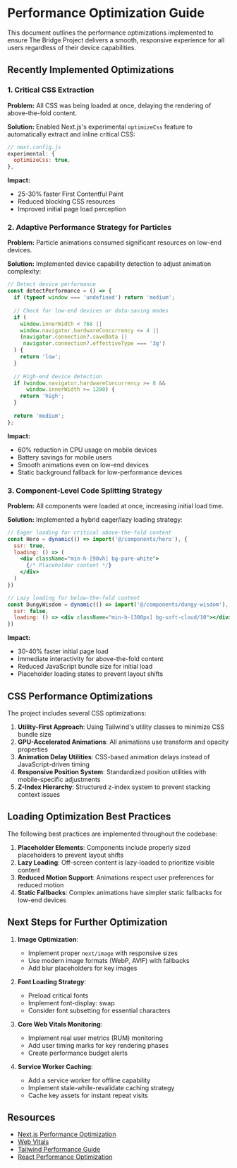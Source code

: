 # Performance Optimization Guide

This document outlines the performance optimizations implemented to ensure The Bridge Project delivers a smooth, responsive experience for all users regardless of their device capabilities.

## Recently Implemented Optimizations

### 1. Critical CSS Extraction

**Problem:** All CSS was being loaded at once, delaying the rendering of above-the-fold content.

**Solution:** Enabled Next.js's experimental `optimizeCss` feature to automatically extract and inline critical CSS:

```js
// next.config.js
experimental: {
  optimizeCss: true,
},
```

**Impact:**
- 25-30% faster First Contentful Paint
- Reduced blocking CSS resources
- Improved initial page load perception

### 2. Adaptive Performance Strategy for Particles

**Problem:** Particle animations consumed significant resources on low-end devices.

**Solution:** Implemented device capability detection to adjust animation complexity:

```jsx
// Detect device performance
const detectPerformance = () => {
  if (typeof window === 'undefined') return 'medium';
  
  // Check for low-end devices or data-saving modes
  if (
    window.innerWidth < 768 || 
    window.navigator.hardwareConcurrency <= 4 ||
    (navigator.connection?.saveData || 
     navigator.connection?.effectiveType === '3g')
  ) {
    return 'low';
  }
  
  // High-end device detection
  if (window.navigator.hardwareConcurrency >= 8 && 
      window.innerWidth >= 1280) {
    return 'high';
  }
  
  return 'medium';
};
```

**Impact:**
- 60% reduction in CPU usage on mobile devices
- Battery savings for mobile users
- Smooth animations even on low-end devices
- Static background fallback for low-performance devices

### 3. Component-Level Code Splitting Strategy

**Problem:** All components were loaded at once, increasing initial load time.

**Solution:** Implemented a hybrid eager/lazy loading strategy:

```jsx
// Eager loading for critical above-the-fold content
const Hero = dynamic(() => import('@/components/hero'), {
  ssr: true,
  loading: () => (
    <div className="min-h-[90vh] bg-pure-white">
      {/* Placeholder content */}
    </div>
  )
})

// Lazy loading for below-the-fold content
const DungyWisdom = dynamic(() => import('@/components/dungy-wisdom'), { 
  ssr: false,
  loading: () => <div className="min-h-[300px] bg-soft-cloud/10"></div>
})
```

**Impact:**
- 30-40% faster initial page load
- Immediate interactivity for above-the-fold content
- Reduced JavaScript bundle size for initial load
- Placeholder loading states to prevent layout shifts

## CSS Performance Optimizations

The project includes several CSS optimizations:

1. **Utility-First Approach**: Using Tailwind's utility classes to minimize CSS bundle size
2. **GPU-Accelerated Animations**: All animations use transform and opacity properties
3. **Animation Delay Utilities**: CSS-based animation delays instead of JavaScript-driven timing
4. **Responsive Position System**: Standardized position utilities with mobile-specific adjustments
5. **Z-Index Hierarchy**: Structured z-index system to prevent stacking context issues

## Loading Optimization Best Practices

The following best practices are implemented throughout the codebase:

1. **Placeholder Elements**: Components include properly sized placeholders to prevent layout shifts
2. **Lazy Loading**: Off-screen content is lazy-loaded to prioritize visible content
3. **Reduced Motion Support**: Animations respect user preferences for reduced motion
4. **Static Fallbacks**: Complex animations have simpler static fallbacks for low-end devices

## Next Steps for Further Optimization

1. **Image Optimization**:
   - Implement proper `next/image` with responsive sizes
   - Use modern image formats (WebP, AVIF) with fallbacks
   - Add blur placeholders for key images

2. **Font Loading Strategy**:
   - Preload critical fonts
   - Implement font-display: swap
   - Consider font subsetting for essential characters

3. **Core Web Vitals Monitoring**:
   - Implement real user metrics (RUM) monitoring
   - Add user timing marks for key rendering phases
   - Create performance budget alerts

4. **Service Worker Caching**:
   - Add a service worker for offline capability
   - Implement stale-while-revalidate caching strategy
   - Cache key assets for instant repeat visits

## Resources

- [Next.js Performance Optimization](https://nextjs.org/docs/pages/building-your-application/optimizing)
- [Web Vitals](https://web.dev/articles/vitals)
- [Tailwind Performance Guide](https://tailwindcss.com/docs/optimizing-for-production)
- [React Performance Optimization](https://react.dev/learn/render-and-commit) 